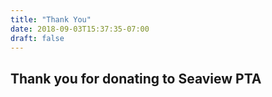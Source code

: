 ```yaml
---
title: "Thank You"
date: 2018-09-03T15:37:35-07:00
draft: false
---
```

<h2>Thank you for donating to Seaview PTA</h2>
